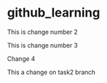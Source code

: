 # github_learning

This is change number 2 
 

 This is change number 3

 Change 4
 
 This a change on task2 branch